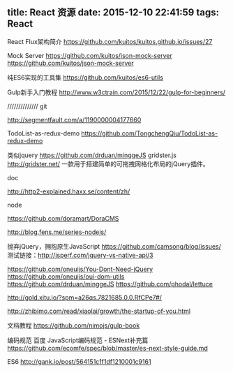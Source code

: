 title: React 资源
date: 2015-12-10 22:41:59
tags: React
---

React Flux架构简介
https://github.com/kuitos/kuitos.github.io/issues/27


Mock Server
https://github.com/kuitos/json-mock-server
https://github.com/kuitos/json-mock-server

纯ES6实现的工具集
https://github.com/kuitos/es6-utils

Gulp新手入门教程
http://www.w3ctrain.com/2015/12/22/gulp-for-beginners/


//////////////
git


http://segmentfault.com/a/1190000004177660

TodoList-as-redux-demo
https://github.com/TongchengQiu/TodoList-as-redux-demo

类似jquery
https://github.com/drduan/minggeJS
gridster.js
http://gridster.net/
一款用于搭建简单的可拖拽网格化布局的jQuery插件。


doc

http://http2-explained.haxx.se/content/zh/


node

https://github.com/doramart/DoraCMS

http://blog.fens.me/series-nodejs/


抛弃jQuery，拥抱原生JavaScript
https://github.com/camsong/blog/issues/
测试链接：http://jsperf.com/jquery-vs-native-api/3

https://github.com/oneuijs/You-Dont-Need-jQuery
https://github.com/oneuijs/oui-dom-utils
https://github.com/drduan/minggeJS
https://github.com/phodal/lettuce



http://gold.xitu.io/?spm=a26qs.7821685.0.0.RfCPe7#/

http://zhibimo.com/read/xiaolai/growth/the-startup-of-you.html


文档教程
https://github.com/nimojs/gulp-book


编码规范
百度 JavaScript编码规范 - ESNext补充篇
https://github.com/ecomfe/spec/blob/master/es-next-style-guide.md

ES6
http://gank.io/post/564151c1f1df1210001c9161